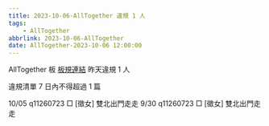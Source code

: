 ```yaml
---
title: 2023-10-06-AllTogether 違規 1 人
tags:
    - AllTogether
abbrlink: 2023-10-06-AllTogether
date: AllTogether-2023-10-06 12:00:00
---
```

AllTogether 板 [板規連結](https://www.ptt.cc/bbs/AllTogether/M.1643211430.A.5FB.html)
昨天違規 1 人
<!-- more -->

違規清單
7 日內不得超過 1 篇

10/05 q11260723 □ [徵女] 雙北出門走走
9/30 q11260723 □ [徵女] 雙北出門走走